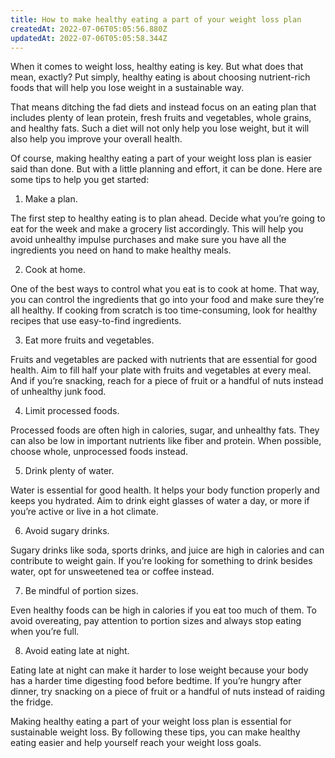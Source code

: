 ```yaml
---
title: How to make healthy eating a part of your weight loss plan
createdAt: 2022-07-06T05:05:56.880Z
updatedAt: 2022-07-06T05:05:58.344Z
---
```


When it comes to weight loss, healthy eating is key. But what does that mean, exactly? Put simply, healthy eating is about choosing nutrient-rich foods that will help you lose weight in a sustainable way.

That means ditching the fad diets and instead focus on an eating plan that includes plenty of lean protein, fresh fruits and vegetables, whole grains, and healthy fats. Such a diet will not only help you lose weight, but it will also help you improve your overall health.

Of course, making healthy eating a part of your weight loss plan is easier said than done. But with a little planning and effort, it can be done. Here are some tips to help you get started:

1. Make a plan.

The first step to healthy eating is to plan ahead. Decide what you’re going to eat for the week and make a grocery list accordingly. This will help you avoid unhealthy impulse purchases and make sure you have all the ingredients you need on hand to make healthy meals.

2. Cook at home.

One of the best ways to control what you eat is to cook at home. That way, you can control the ingredients that go into your food and make sure they’re all healthy. If cooking from scratch is too time-consuming, look for healthy recipes that use easy-to-find ingredients.

3. Eat more fruits and vegetables.

Fruits and vegetables are packed with nutrients that are essential for good health. Aim to fill half your plate with fruits and vegetables at every meal. And if you’re snacking, reach for a piece of fruit or a handful of nuts instead of unhealthy junk food.

4. Limit processed foods.

Processed foods are often high in calories, sugar, and unhealthy fats. They can also be low in important nutrients like fiber and protein. When possible, choose whole, unprocessed foods instead.

5. Drink plenty of water.

Water is essential for good health. It helps your body function properly and keeps you hydrated. Aim to drink eight glasses of water a day, or more if you’re active or live in a hot climate.

6. Avoid sugary drinks.

Sugary drinks like soda, sports drinks, and juice are high in calories and can contribute to weight gain. If you’re looking for something to drink besides water, opt for unsweetened tea or coffee instead.

7. Be mindful of portion sizes.

Even healthy foods can be high in calories if you eat too much of them. To avoid overeating, pay attention to portion sizes and always stop eating when you’re full.

8. Avoid eating late at night.

Eating late at night can make it harder to lose weight because your body has a harder time digesting food before bedtime. If you’re hungry after dinner, try snacking on a piece of fruit or a handful of nuts instead of raiding the fridge.

Making healthy eating a part of your weight loss plan is essential for sustainable weight loss. By following these tips, you can make healthy eating easier and help yourself reach your weight loss goals.
